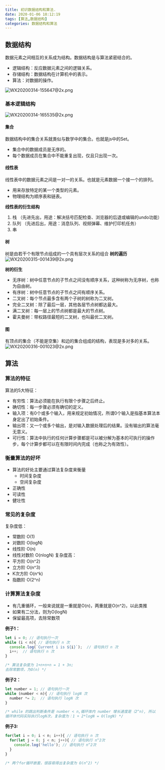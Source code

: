 ```yaml
---
title: 初识数据结构和算法.
date: 2020-01-06 18:12:19
tags: [算法,数据结构]
categories: 数据结构和算法
---
```

## 数据结构
数据元素之间相互的关系成为结构。数据结构是与算法紧密结合的。
- 逻辑结构：反应数据元素之间的逻辑关系。
- 存储结构：数据结构在计算机中的表示。
- 算法：对数据的操作。

![WX20200314-155647@2x.png](http://ww1.sinaimg.cn/large/e745abc1ly1gctio5r9spj21060o4wha.jpg)

### 基本逻辑结构
![WX20200314-165535@2x.png](http://ww1.sinaimg.cn/large/e745abc1ly1gctk64gk47j20v607idhe.jpg)

#### 集合
数据结构中的集合关系就类似与数学中的集合。也就是js中的Set。
- 集合中的数据成员是无序的。
- 每个数据成员在集合中不能重复出现，仅且只出现一次。

#### 线性表
线性表中的数据元素之间是一对一的关系。也就是元素数据一个接一个的排列。
- 用来存放特定的某一个类型的元素。
- 物理结构为顺序表和链表。

**线性表的衍生结构** 
1. 栈 （先进先出，用途：解决括号匹配检查、浏览器的后退或编辑的undo功能）
2. 队列 （先进后出，用途：消息队列、视频弹幕、维护打印机任务）
3. 串

#### 树
树是由若干个有限节点组成的一个具有层次关系的组合
**树的遍历**
![WX20200315-001439@2x.png](http://ww1.sinaimg.cn/large/e745abc1ly1gctwv655k7j21hy0gu7s9.jpg)

**树的衍生**
- 无序树：树中任意节点的子节点之间没有顺序关系，这种树称为无序树，也称为自由树。
- 有序树：树中任意节点的子节点之间有顺序关系。
- 二叉树：每个节点最多含有两个子树的树称为二叉树。
- 完全二叉树：除了最后一层，其他各层节点树都达最大。
- 满二叉树：每一层上的节点树都是最大的节点树。
- 霍夫曼树：带权路径最短的二叉树，也叫最优二叉树。

#### 图
有顶点的集合（不能是空集）和边的集合组成的结构，表现是多对多的关系。
![WX20200316-001023@2x.png](http://ww1.sinaimg.cn/large/e745abc1ly1gcv2djc5r3j20pm0isajb.jpg)

## 算法
### 算法的特征
算法的5大特征：
- 有穷性：算法必须能在执行有限个步骤之后终止。
- 确切性：每一步骤必须有确切的定义。
- 输入项：有0个或多个输入，用来规定初始情况，所谓0个输入是指基本算法本身定出了初始条件。
- 输出项：又一个或多个输出，是对输入数据处理后的结果。没有输出的算法毫无意义。
- 可行性：算法中执行的任何计算步骤都是可以被分解为基本的可执行的操作步，每个计算步都可以在有限时间内完成（也称之为有效性）。

### 衡量算法的好坏
- 算法的好处主要通过算法复杂度来衡量
  - 时间复杂度
  - 空间复杂度
- 正确性
- 可读性
- 健壮性

### 常见的复杂度
复杂度低：
- 常数阶 O(1)
- 对数阶 O(logN)
- 线性阶 O(n)
- 线性对数阶 O(nlogN)
复杂度高：
- 平方阶 O(n^2)
- 立方阶 O(n^3)
- K次方阶 O(n^k)
- 指数阶 O(2^n)

### 计算算法复杂度
- 有几重循环，一般来说就是一重就是O(n)，两重就是O(n^2)，以此类推
- 如果有二分法，则为O(logN)
- 保留最高项，去除常数项

**例子1：**
```js
let i = 0; // 语句执行一次  
while (i < n){ // 语句执行 n 次
  console.log(`Current i is ${i}`);  // 语句执行 n 次
  i++;  // 语句执行 n 次
}

/* 算法复杂度为 1+n+n+n = 1 + 3n;
去除常数项，为O(n) */
```
**例子2：**
```js
let number = 1; // 语句执行一次  
while (number < n){ // 语句执行 logN 次
  number *= 2;  // 语句执行 logN 次
}

/* while 的跳出判断条件是 number < n,循环体内 number 增长速度是（2^n), 所以
循环体代码实际执行logN次，复杂度为：1 + 2*logN = O(logN) */
```
**例子3:**
```js
for(let i = 0; i < n; i++){ // 语句执行 n 次
  for(let j = 0; j < n; j++){ // 语句执行 n^2次
    console.log('hello'); // 语句执行 n^2次
  }
}

/* 两个for循环嵌套，很容易得出复杂度为 O(n^2) */
```